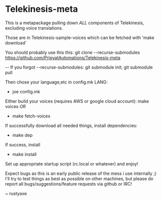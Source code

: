 # Telekinesis-meta
This is a metapackage pulling down *ALL* components of Telekinesis, excluding voice translations.

Those are in Telekinesis-sample-voices which can be fetched with 'make download'

You should probably use this this:
	git clone --recurse-submodules  https://github.com/PripyatAutomations/Telekinesis-meta

-- If you forgot --recurse-submodules:
	git submodule init; git submodule pull

Then chose your language,etc in config.mk LANG:
- joe config.mk

Either build your voices (requires AWS or google cloud account):
 make voices
*OR*
- make fetch-voices

If successfully download all needed things, install dependencies:
- make dep


If success, install
- make install

Set up appropriate startup script (rc.local or whatever) and enjoy!


Expect bugs as this is an early public release of the mess i use internally ;)
I'll try to test things as best as possible on other machines, but please do
report all bugs/suggestions/feature requests via github or IRC!

 ~ rustyaxe 
